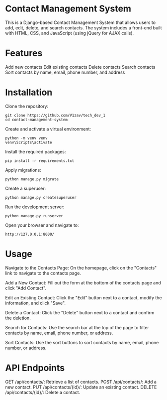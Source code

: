# Contact Management System
This is a Django-based Contact Management System that allows users to add, edit, delete, and search contacts. The system includes a front-end built with HTML, CSS, and JavaScript (using jQuery for AJAX calls).

# Features
Add new contacts
Edit existing contacts
Delete contacts
Search contacts
Sort contacts by name, email, phone number, and address

# Installation
Clone the repository:
```
git clone https://github.com/V1zav/tech_dev_1
cd contact-management-system
```
Create and activate a virtual environment:
```
python -m venv venv
venv\Scripts\activate
```
Install the required packages:
```
pip install -r requirements.txt
```
Apply migrations:
```
python manage.py migrate
```
Create a superuser:
```
python manage.py createsuperuser
```
Run the development server:
```
python manage.py runserver
```
Open your browser and navigate to:
```
http://127.0.0.1:8000/
```
# Usage
Navigate to the Contacts Page:
On the homepage, click on the "Contacts" link to navigate to the contacts page.

Add a New Contact:
Fill out the form at the bottom of the contacts page and click "Add Contact".

Edit an Existing Contact:
Click the "Edit" button next to a contact, modify the information, and click "Save".

Delete a Contact:
Click the "Delete" button next to a contact and confirm the deletion.

Search for Contacts:
Use the search bar at the top of the page to filter contacts by name, email, phone number, or address.

Sort Contacts:
Use the sort buttons to sort contacts by name, email, phone number, or address.

# API Endpoints
GET /api/contacts/: Retrieve a list of contacts.
POST /api/contacts/: Add a new contact.
PUT /api/contacts/{id}/: Update an existing contact.
DELETE /api/contacts/{id}/: Delete a contact.
